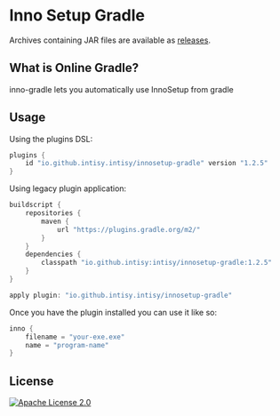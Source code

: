 # Inno Setup Gradle

Archives containing JAR files are available as [releases](https://github.com/intisy/intisy/innosetup-gradle/releases).

## What is Online Gradle?

inno-gradle lets you automatically use InnoSetup from gradle

## Usage

Using the plugins DSL:

```groovy
plugins {
    id "io.github.intisy.intisy/innosetup-gradle" version "1.2.5"
}
```

Using legacy plugin application:

```groovy
buildscript {
    repositories {
        maven {
            url "https://plugins.gradle.org/m2/"
        }
    }
    dependencies {
        classpath "io.github.intisy:intisy/innosetup-gradle:1.2.5"
    }
}

apply plugin: "io.github.intisy.intisy/innosetup-gradle"
```

Once you have the plugin installed you can use it like so:

```groovy
inno {
    filename = "your-exe.exe"
    name = "program-name"
}
```

## License

[![Apache License 2.0](https://img.shields.io/badge/License-Apache_2.0-blue.svg)](LICENSE)
